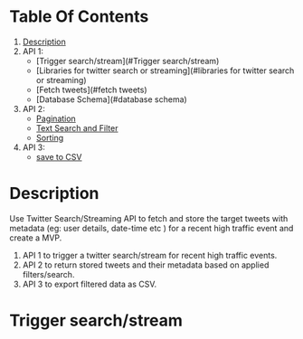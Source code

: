 
# Table Of Contents
1.  [Description](#description)
2. API 1:
   * [Trigger search/stream](#Trigger search/stream) 
   * [Libraries for twitter search or streaming](#libraries for twitter search or streaming)
   * [Fetch tweets](#fetch tweets)
   * [Database Schema](#database schema)
3. API 2:
   * [Pagination](#pagination)
   * [Text Search and Filter](#text-search)
   * [Sorting](#sorting) 
4. API 3:
   * [save to CSV](#csv)



# Description
Use Twitter Search/Streaming API to fetch and store the target tweets with metadata (eg: user details,
date-time etc ) for a recent high traffic event and create a MVP.
1. API 1 to trigger a twitter search/stream for recent high traffic events. 
2. API 2 to return stored tweets and their metadata based on applied filters/search.
3. API 3 to export filtered data as CSV.

# Trigger search/stream

